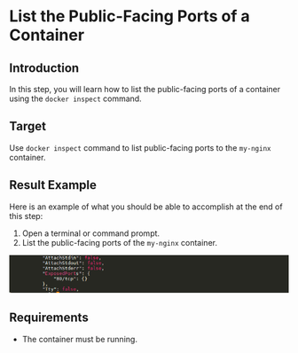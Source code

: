# List the Public-Facing Ports of a Container

## Introduction

In this step, you will learn how to list the public-facing ports of a container using the `docker inspect` command.

## Target

Use `docker inspect` command to list public-facing ports to the `my-nginx` container.

## Result Example

Here is an example of what you should be able to accomplish at the end of this step:

1. Open a terminal or command prompt.
2. List the public-facing ports of the `my-nginx` container.

![challenge-map-the-container-ports-2](assets/challenge-map-the-container-ports-2.png)

## Requirements

- The container must be running.

